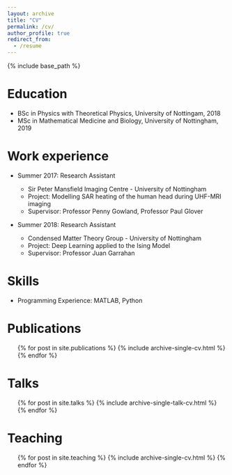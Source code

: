 ```yaml
---
layout: archive
title: "CV"
permalink: /cv/
author_profile: true
redirect_from:
  - /resume
---
```


{% include base_path %}

Education
======
* BSc in Physics with Theoretical Physics, University of Nottingam, 2018
* MSc in Mathematical Medicine and Biology, University of Nottingham, 2019

Work experience
======
* Summer 2017: Research Assistant
  * Sir Peter Mansfield Imaging Centre - University of Nottingham
  * Project: Modelling SAR heating of the human head during UHF-MRI imaging
  * Supervisor: Professor Penny Gowland, Professor Paul Glover

* Summer 2018: Research Assistant
  * Condensed Matter Theory Group - University of Nottingham
  * Project: Deep Learning applied to the Ising Model
  * Supervisor: Professor Juan Garrahan
  
Skills
======
* Programming Experience: MATLAB, Python

Publications
======
  <ul>{% for post in site.publications %}
    {% include archive-single-cv.html %}
  {% endfor %}</ul>
  
Talks
======
  <ul>{% for post in site.talks %}
    {% include archive-single-talk-cv.html %}
  {% endfor %}</ul>
  
Teaching
======
  <ul>{% for post in site.teaching %}
    {% include archive-single-cv.html %}
  {% endfor %}</ul>
